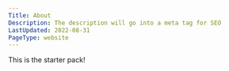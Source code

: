 ```yaml
---
Title: About
Description: The description will go into a meta tag for SEO
LastUpdated: 2022-08-31
PageType: website
---
```


This is the starter pack!
